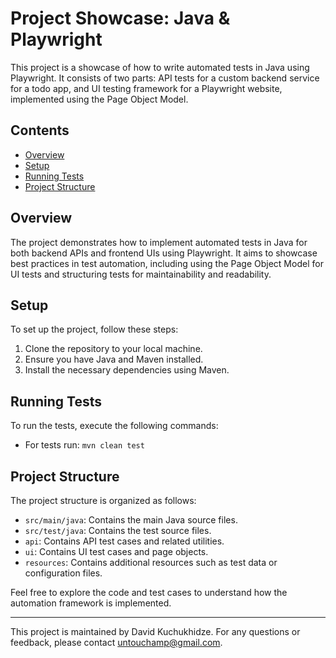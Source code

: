 # Project Showcase: Java & Playwright

This project is a showcase of how to write automated tests in Java using Playwright. It consists of two parts: API tests for a custom backend service for a todo app, and UI testing framework for a Playwright website, implemented using the Page Object Model.

## Contents
- [Overview](#overview)
- [Setup](#setup)
- [Running Tests](#running-tests)
- [Project Structure](#project-structure)

## Overview
The project demonstrates how to implement automated tests in Java for both backend APIs and frontend UIs using Playwright. It aims to showcase best practices in test automation, including using the Page Object Model for UI tests and structuring tests for maintainability and readability.

## Setup
To set up the project, follow these steps:
1. Clone the repository to your local machine.
2. Ensure you have Java and Maven installed.
3. Install the necessary dependencies using Maven.

## Running Tests
To run the tests, execute the following commands:
- For tests run:
 `mvn clean test`


## Project Structure
The project structure is organized as follows:
- `src/main/java`: Contains the main Java source files.
- `src/test/java`: Contains the test source files.
- `api`: Contains API test cases and related utilities.
- `ui`: Contains UI test cases and page objects.
- `resources`: Contains additional resources such as test data or configuration files.

Feel free to explore the code and test cases to understand how the automation framework is implemented.

---
This project is maintained by David Kuchukhidze. For any questions or feedback, please contact untouchamp@gmail.com.
